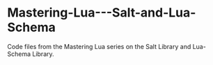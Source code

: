 # Mastering-Lua---Salt-and-Lua-Schema
Code files from the Mastering Lua series on the Salt Library and Lua-Schema Library.
